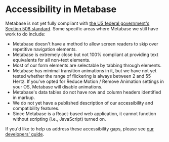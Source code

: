 # Accessibility in Metabase 

Metabase is not yet fully compliant with [the US federal government's Section 508 standard][508-accessibility]. Some specific areas where Metabase we still have work to do include:

- Metabase doesn't have a method to allow screen readers to skip over repetitive navigation elements.
- Metabase is extremely close but not 100% compliant at providing text equivalents for all non-text elements.
- Most of our form elements are selectable by tabbing through elements.
- Metabase has minimal transition animations in it, but we have not yet tested whether the range of flickering is always between 2 and 55 Hertz. If you've opted for Reduce Motion / Remove Animation settings in your OS, Metabase will disable animations.
- Metabase's data tables do not have row and column headers identified in markup.
- We do not yet have a published description of our accessibility and compatibility features.
- Since Metabase is a React-based web application, it cannot function without scripting (i.e., JavaScript) turned on.

If you'd like to help us address these accessibility gaps, please see [our developers' guide][developers-guide].

[508-accessibility]: https://section508.gov/
[developers-guide]: /docs/latest/developers-guide.html